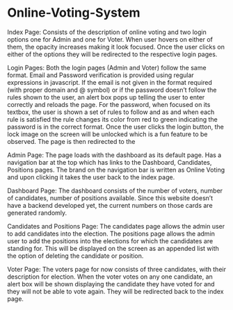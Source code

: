 # Online-Voting-System

Index Page: Consists of the description of online voting and two login options one for Admin and one for Voter. When user hovers on either of them, the opacity increases making it look focused. Once the user clicks on either of the options they will be redirected to the respective login pages. 

Login Pages: Both the login pages (Admin and Voter) follow the same format. Email and Password verification is provided using regular expressions in javascript. If the email is not given in the format required (with proper domain and @ symbol) or if the password doesn’t follow the rules shown to the user, an alert box pops up telling the user to enter correctly and reloads the page. For the password, when focused on its textbox, the user is shown a set of rules to follow and as and when each rule is satisfied the rule changes its color from red to green indicating the password is in the correct format. Once the user clicks the login button, the lock image on the screen will be unlocked which is a fun feature to be observed. The page is then redirected to the

Admin Page: The page loads with the dashboard as its default page. Has a navigation bar at the top which has links to the Dashboard, Candidates, Positions pages. The brand on the navigation bar is written as Online Voting and upon clicking it takes the user back to the index page.

Dashboard Page: The dashboard consists of the number of voters, number of candidates, number of positions available. Since this website doesn’t have a backend developed yet, the current numbers on those cards are generated randomly.

Candidates and Positions Page: The candidates page allows the admin user to add candidates into the election. The positions page allows the admin user to add the positions into the elections for which the candidates are standing for. This will be displayed on the screen as an appended list with the option of deleting the candidate or position.

Voter Page: The voters page for now consists of three candidates, with their description for election. When the voter votes on any one candidate, an alert box will be shown displaying the candidate they have voted for and they will not be able to vote again. They will be redirected back to the index page.
